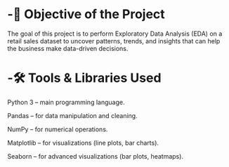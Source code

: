  # -🎯 Objective of the Project

The goal of this project is to perform Exploratory Data Analysis (EDA) on a retail sales dataset to uncover patterns, trends, and insights that can help the business make data-driven decisions.

# -🛠 Tools & Libraries Used

Python 3 – main programming language.

Pandas – for data manipulation and cleaning.

NumPy – for numerical operations.

Matplotlib – for visualizations (line plots, bar charts).

Seaborn – for advanced visualizations (bar plots, heatmaps).
